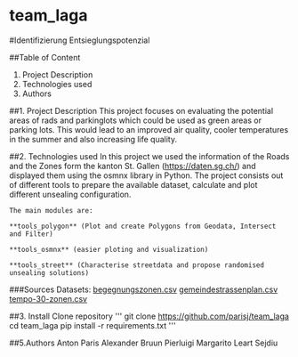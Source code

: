 # team_laga

#Identifizierung Entsieglungspotenzial

##Table of Content
1. Project Description
2. Technologies used
3. Authors


##1. Project Description
    This project focuses on evaluating the potential areas of rads and parkinglots which could be used as green areas or parking lots.
    This would lead to an improved air quality, cooler temperatures in the summer and also increasing life quality.

##2. Technologies used
    In this project we used the information of the Roads and the Zones form the kanton St. Gallen (https://daten.sg.ch/) and displayed them using the osmnx library in             Python. The project consists out of different tools to prepare the available dataset, calculate and plot different unsealing configuration. 
    
    The main modules are:
    
    **tools_polygon** (Plot and create Polygons from Geodata, Intersect and Filter)
        
    **tools_osmnx** (easier ploting and visualization)
        
    **tools_street** (Characterise streetdata and propose randomised unsealing solutions)
        
    
###Sources Datasets: 
[begegnungszonen.csv](https://daten.sg.ch/explore/dataset/begegnungszonen%40stadt-stgallen/export/?disjunctive.gebiet&dataChart=eyJxdWVyaWVzIjpbeyJjaGFydHMiOlt7InR5cGUiOiJjb2x1bW4iLCJmdW5jIjoiQ09VTlQiLCJzY2llbnRpZmljRGlzcGxheSI6dHJ1ZSwiY29sb3IiOiIjZmYwMDAwIn1dLCJ4QXhpcyI6InJlYWxpc2llcnQiLCJtYXhwb2ludHMiOiIiLCJ0aW1lc2NhbGUiOiJ5ZWFyIiwic29ydCI6IiIsImNvbmZpZyI6eyJkYXRhc2V0IjoiYmVnZWdudW5nc3pvbmVuQHN0YWR0LXN0Z2FsbGVuIiwib3B0aW9ucyI6eyJkaXNqdW5jdGl2ZS5nZWJpZXQiOnRydWV9fX1dLCJkaXNwbGF5TGVnZW5kIjp0cnVlLCJhbGlnbk1vbnRoIjp0cnVlfQ%3D%3D)
[gemeindestrassenplan.csv](https://daten.sg.ch/explore/dataset/gemeindestrassenplan%40stadt-stgallen/export/?disjunctive.strassenkl&disjunctive.strassenna&disjunctive.strassennr)
[tempo-30-zonen.csv](https://daten.sg.ch/explore/dataset/tempo-30-zonen%40stadt-stgallen/export/)

##3. Install
    Clone repository 
    '''
    git clone https://github.com/parisj/team_laga
    cd team_laga
    pip install -r requirements.txt
    '''
    
##5.Authors
    Anton Paris
    Alexander Bruun
    Pierluigi Margarito
    Leart Sejdiu
